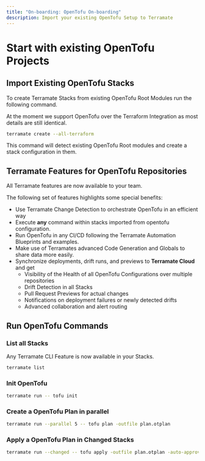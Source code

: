 ```yaml
---
title: "On-boarding: OpenTofu On-boarding"
description: Import your existing OpenTofu Setup to Terramate
---
```


# Start with existing OpenTofu Projects

## Import Existing OpenTofu Stacks

To create Terramate Stacks from existing OpenTofu Root Modules run the following command.

At the moment we support OpenTofu over the Terraform Integration as most details are still identical.

```bash
terramate create --all-terraform
```

This command will detect existing OpenTofu Root modules and create a stack configuration in them.

## Terramate Features for OpenTofu Repositories

All Terramate features are now available to your team.

The following set of features highlights some special benefits:

- Use Terramate Change Detection to orchestrate OpenTofu in an efficient way
- Execute **any** command within stacks imported from opentofu configuration.
- Run OpenTofu in any CI/CD following the Terramate Automation Blueprints and examples.
- Make use of Terramates advanced Code Generation and Globals to share data more easily.
- Synchronize deployments, drift runs, and previews to **Terramate Cloud** and get
  - Visibility of the Health of all OpenTofu Configurations over multiple repositories
  - Drift Detection in all Stacks
  - Pull Request Previews for actual changes
  - Notifications on deployment failures or newly detected drifts
  - Advanced collaboration and alert routing

## Run OpenTofu Commands

### List all Stacks

Any Terramate CLI Feature is now available in your Stacks.

```bash
terramate list
```

### Init OpenTofu

```bash
terramate run -- tofu init
```

### Create a OpenTofu Plan in parallel

```bash
terramate run --parallel 5 -- tofu plan -outfile plan.otplan
```

### Apply a OpenTofu Plan in Changed Stacks

```bash
terramate run --changed -- tofu apply -outfile plan.otplan -auto-approve
```
